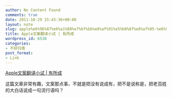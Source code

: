 ```yaml
---
author: No Content Found
comments: true
date: 2011-10-29 15:43:36+00:00
layout: note
slug: apple%e6%96%87%e6%a1%88%e7%bf%bb%e8%af%91%e5%b0%8f%e8%af%95-%e6%9c%89%e6%89%80%e6%88%90
title: Apple文案翻译小试 | 有所成
wordpress_id: 6538
categories:
- 不好归类
post_format:
- Link
---
```


[Apple文案翻译小试 | 有所成](https://ibeca.me/2010/06/27/apple-copywriting-interpret/#more-396)

这篇文章非常有趣，文案那点事，不就是把没有说成有，把不是说称是，把老百姓的大白话说成一句流行语吗？
